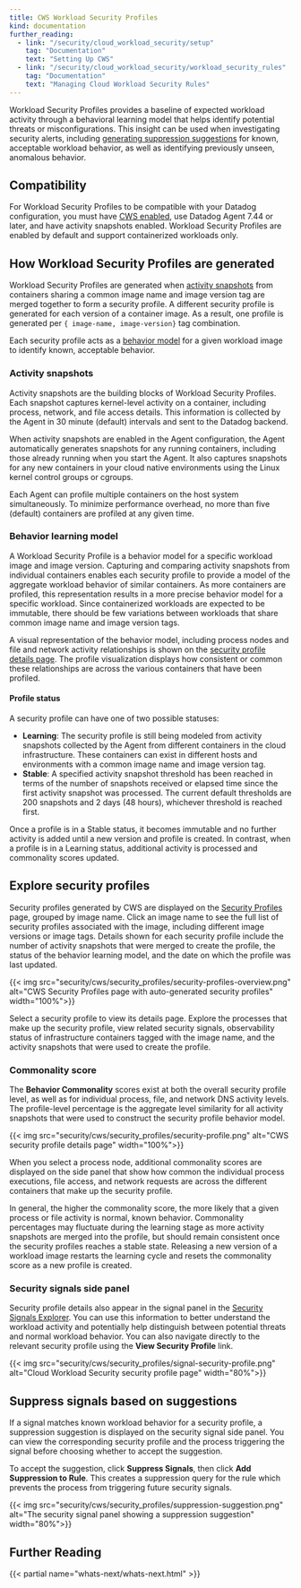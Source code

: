 ```yaml
---
title: CWS Workload Security Profiles
kind: documentation
further_reading:
  - link: "/security/cloud_workload_security/setup"
    tag: "Documentation"
    text: "Setting Up CWS"
  - link: "/security/cloud_workload_security/workload_security_rules"
    tag: "Documentation"
    text: "Managing Cloud Workload Security Rules"
---
```


Workload Security Profiles provides a baseline of expected workload activity through a behavioral learning model that helps identify potential threats or misconfigurations. This insight can be used when investigating security alerts, including [generating suppression suggestions](#suppress-signals-based-on-suggestions) for known, acceptable workload behavior, as well as identifying previously unseen, anomalous behavior.

## Compatibility

For Workload Security Profiles to be compatible with your Datadog configuration, you must have [CWS enabled][1], use Datadog Agent 7.44 or later, and have activity snapshots enabled. Workload Security Profiles are enabled by default and support containerized workloads only.

## How Workload Security Profiles are generated

Workload Security Profiles are generated when [activity snapshots](#activity-snapshots) from containers sharing a common image name and image version tag are merged together to form a security profile. A different security profile is generated for each version of a container image. As a result, one profile is generated per `{ image-name, image-version}` tag combination.

Each security profile acts as a [behavior model](#behavior-learning-model) for a given workload image to identify known, acceptable behavior.

### Activity snapshots

Activity snapshots are the building blocks of Workload Security Profiles. Each snapshot captures kernel-level activity on a container, including process, network, and file access details. This information is collected by the Agent in 30 minute (default) intervals and sent to the Datadog backend.

When activity snapshots are enabled in the Agent configuration, the Agent automatically generates snapshots for any running containers, including those already running when you start the Agent. It also captures snapshots for any new containers in your cloud native environments using the Linux kernel control groups or cgroups.

Each Agent can profile multiple containers on the host system simultaneously. To minimize performance overhead, no more than five (default) containers are profiled at any given time.

### Behavior learning model

A Workload Security Profile is a behavior model for a specific workload image and image version. Capturing and comparing activity snapshots from individual containers enables each security profile to provide a model of the aggregate workload behavior of similar containers. As more containers are profiled, this representation results in a more precise behavior model for a specific workload. Since containerized workloads are expected to be immutable, there should be few variations between workloads that share common image name and image version tags.

A visual representation of the behavior model, including process nodes and file and network activity relationships is shown on the [security profile details page](#explore-security-profiles). The profile visualization displays how consistent or common these relationships are across the various containers that have been profiled.

#### Profile status

A security profile can have one of two possible statuses:

- **Learning**: The security profile is still being modeled from activity snapshots collected by the Agent from different containers in the cloud infrastructure. These containers can exist in different hosts and environments with a common image name and image version tag.
- **Stable**: A specified activity snapshot threshold has been reached in terms of the number of snapshots received or elapsed time since the first activity snapshot was processed. The current default thresholds are 200 snapshots and 2 days (48 hours), whichever threshold is reached first.

Once a profile is in a Stable status, it becomes immutable and no further activity is added until a new version and profile is created. In contrast, when a profile is in a Learning status, additional activity is processed and commonality scores updated.

## Explore security profiles

Security profiles generated by CWS are displayed on the [Security Profiles][2] page, grouped by image name. Click an image name to see the full list of security profiles associated with the image, including different image versions or image tags. Details shown for each security profile include the number of activity snapshots that were merged to create the profile, the status of the behavior learning model, and the date on which the profile was last updated.

{{< img src="security/cws/security_profiles/security-profiles-overview.png" alt="CWS Security Profiles page with auto-generated security profiles" width="100%">}}

Select a security profile to view its details page. Explore the processes that make up the security profile, view related security signals, observability status of infrastructure containers tagged with the image name, and the activity snapshots that were used to create the profile.

### Commonality score

The **Behavior Commonality** scores exist at both the overall security profile level, as well as for individual process, file, and network DNS activity levels. The profile-level percentage is the aggregate level similarity for all activity snapshots that were used to construct the security profile behavior model.

{{< img src="security/cws/security_profiles/security-profile.png" alt="CWS security profile details page" width="100%">}}

When you select a process node, additional commonality scores are displayed on the side panel that show how common the individual process executions, file access, and network requests are across the different containers that make up the security profile.

In general, the higher the commonality score, the more likely that a given process or file activity is normal, known behavior. Commonality percentages may fluctuate during the learning stage as more activity snapshots are merged into the profile, but should remain consistent once the security profiles reaches a stable state. Releasing a new version of a workload image restarts the learning cycle and resets the commonality score as a new profile is created.

### Security signals side panel

Security profile details also appear in the signal panel in the [Security Signals Explorer][3]. You can use this information to better understand the workload activity and potentially help distinguish between potential threats and normal workload behavior. You can also navigate directly to the relevant security profile using the **View Security Profile** link. 

{{< img src="security/cws/security_profiles/signal-security-profile.png" alt="Cloud Workload Security security profile page" width="80%">}}

## Suppress signals based on suggestions

If a signal matches known workload behavior for a security profile, a suppression suggestion is displayed on the security signal side panel. You can view the corresponding security profile and the process triggering the signal before choosing whether to accept the suggestion.

To accept the suggestion, click **Suppress Signals**, then click **Add Suppression to Rule**. This creates a suppression query for the rule which prevents the process from triggering future security signals.

{{< img src="security/cws/security_profiles/suppression-suggestion.png" alt="The security signal panel showing a suppression suggestion" width="80%">}}

## Further Reading

{{< partial name="whats-next/whats-next.html" >}}

[1]: /security/cloud_workload_security/setup
[2]: https://app.datadoghq.com/security/workload/profiles
[3]: /security/explorer
[4]: /security/cloud_workload_security/setup